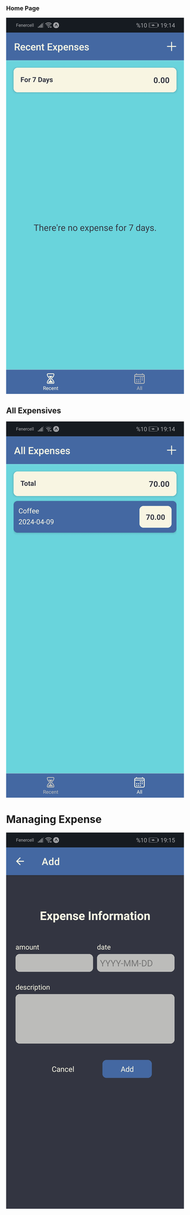 ### Home Page 

![Home](./assets/imgs/Recent.jpeg)

## All Expensives

![All](./assets/imgs/All.jpeg)

# Managing Expense

![Manage](./assets/imgs/Manage.jpeg)

